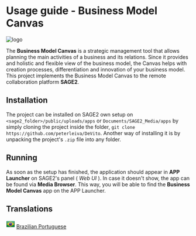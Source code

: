 # Usage guide - Business Model Canvas

![logo](https://github.com/peterleiva/DeVito/blob/develop/bmc.png)

The **Business Model Canvas** is a strategic management tool that allows planning the main activities of a business and its relations. Since it provides and holistic and flexible view of the business model, the Canvas helps with creation processes, differentiation and innovation of your business model. This project implements the Business Model Canvas to the remote collaboration platform **SAGE2**.

## Installation

The project can be installed on SAGE2 own setup on `<sage2_folder>/public/uploads/apps` or `Documents/SAGE2_Media/apps` by simply cloning the project inside the folder,  `git clone https://github.com/peterleiva/DeVito`. Another way of installing it is by unpacking the project's `.zip` file into any folder.

## Running

As soon as the setup has finished, the application should appear in **APP Launcher** on SAGE2's panel ( *Web UI* ). In case it doesn't show, the app can be found via **Media Browser**. This way, you will be able to find the **Business Model Canvas** app on the APP Launcher.

## Translations

  ![br](https://raw.githubusercontent.com/gosquared/flags/master/flags/flags/shiny/24/Brazil.png) [Brazilian Portuguese](https://github.com/peterleiva/DeVito/blob/master/README_pt-br.md)
